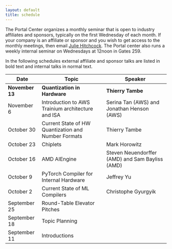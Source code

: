 ```yaml
---
layout: default
title: schedule
---
```


The Portal Center organizes a monthly seminar that is open to industry affiliates and sponsors, typically on the first Wednesday of each month. If your company is an affiliate or sponsor and you wish to get access to the monthly meetings, then email [Julie Hitchcock](mailto:julieh1@stanford.edu). The Portal center also runs a weekly internal seminar on Wednesdays at 12noon in Gates 259.

In the following schedules external affiliate and sponsor talks are listed in bold text and internal talks in normal text.

| Date | Topic | Speaker |
| ---- | ----- | ------- |
| **November 13** | **Quantization in Hardware** | **Thierry Tambe** |
| November 6 | Introduction to AWS Trainium architecture and ISA | Serina Tan (AWS) and Jonathan Henson (AWS) |
| October 30 | Current State of HW Quantization and Number Formats | Thierry Tambe |
| October 23 | Chiplets | Mark Horowitz |
| October 16 | AMD AIEngine | Steven Neuendorffer (AMD) and Sam Bayliss (AMD) |
| October 9 | PyTorch Compiler for Internal Hardware | Jeffrey Yu |
| October 2 | Current State of ML Compilers | Christophe Gyurgyik |
| September 25 | Round-Table Elevator Pitches | |
| September 18 | Topic Planning | |
| September 11 | Introductions | |

